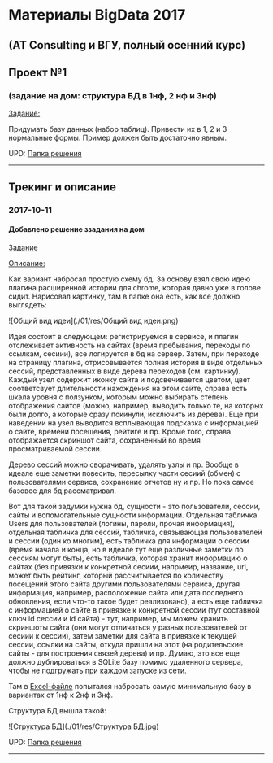 # Материалы BigData 2017
## (AT Consulting и ВГУ, полный осенний курс)  

## Проект №1
### (задание на дом: структура БД в 1нф, 2 нф и 3нф)

[Задание:](./01/%D0%97%D0%B0%D0%B4%D0%B0%D0%BD%D0%B8%D0%B5.txt)

Придумать базу данных (набор таблиц).
Привести их в 1, 2 и 3 нормальные формы.
Пример должен быть достаточно явным.

UPD: [Папка решения](./01/res)

-------


## Трекинг и описание


### 2017-10-11
#### Добавлено решение ззадания на дом
[Задание](./01/%D0%97%D0%B0%D0%B4%D0%B0%D0%BD%D0%B8%D0%B5.txt)

[Описание:](./01/res/Описание.txt)

Как вариант набросал простую схему бд. За основу взял свою идею плагина расширенной истории для chrome, которая давно уже в голове сидит. Нарисовал картинку, там в папке она есть, как все должно выглядеть:

![Общий вид идеи](./01/res/Общий вид идеи.png)

Идея состоит в следующем: регистрируемся в сервисе, и плагин отслеживает активность на сайтах (время пребывания, переходы по ссылкам, сесиии), все логируется в бд на сервер. Затем, при переходе на страницу плагина, отрисовывается полная история в виде отдельных сессий, представленных в виде дерева переходов (см. картинку). Каждый узел содержит иконку сайта и подсвечивается цветом, цвет соответсвует длительности нахождения на этом сайте, справа есть шкала уровня с ползунком, которым можно выбирать степень отображения сайтов (можно, например, выводить только те, на которых были долго, а которые сразу покинули, исключить из дерева). Еще при наведении на узел выводится всплывающая подсказка с информацией о сайте, времени посещения, рейтиге и пр. Кроме того, справа отображается скриншот сайта, сохраненный во время просматриваемой сессии.

Дерево сессий можно сворачивать, удалять узлы и пр. Вообще в идеале еще заметки повесить, пересылку части сесиий (обмен) с пользователями сервиса, сохранение отчетов ну и пр. Но пока самое базовое для бд рассматривал.

Вот для такой задумки нужна бд, сущности - это пользователи, сессии, сайты и вспомогательные сущности информации. Отдельная табличка Users для пользователей (логины, пароли, прочая информация), отдельная табличка для сессий, табличка, связывающая пользователей и сессии (один ко многим), есть табличка для информации о сессии (время начала и конца, но в идеале тут еще различные заметки по сессиям могут быть),  есть табличка, которая хранит информацию о сайтах (без привязки к конкретной сесиии, напрмеир, название, url, может быть рейтинг, который рассчитывается по количеству посещений этого сайта другими пользователями сервиса, другая информация, например, расположение сайта или дата последнего обновления, если что-то такое будет реализовано), а есть еще табличка с информацией о сайте в привязке к конкретной сессии (тут составной ключ id сессии и id сайта) - тут, например, мы можем хранить скриншоты сайта (они могут отличаться у разных пользователей от сесиии к сессии), затем заметки для сайта в привязке к текущей сессии, ссылки на сайты, откуда пришли на этот (на родительские сайты - для построения связей дерева) и пр.
Думаю, это все еще должно дублироваться в SQLite базу помимо удаленного сервера, чтобы не подгружать при каждом запуске из сети.

Там в  [Excel-файле](./01/res/01.xlsx) попытался набросать самую минимальную базу в вариантах от 1нф к 2нф и 3нф.

Структура БД вышла такой:

![Структура БД](./01/res/Структура БД.jpg)

UPD: [Папка решения](./01/res)

-------